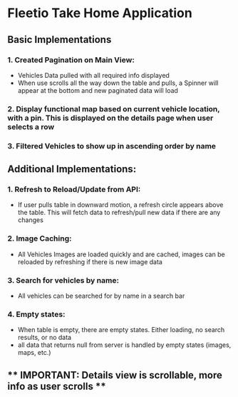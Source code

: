 # Fleetio Take Home Application

## Basic Implementations

### 1. Created Pagination on Main View:
- Vehicles Data pulled with all required info displayed 
- When use scrolls all the way down the table and pulls, a Spinner will appear at the bottom and new paginated data will load

### 2. Display functional map based on current vehicle location, with a pin. This is displayed on the details page when user selects a row

### 3. Filtered Vehicles to show up in ascending order by name


## Additional Implementations:

### 1. Refresh to Reload/Update from API:
- If user pulls table in downward motion, a refresh circle appears above the table. This will fetch data to refresh/pull new data if there are any changes

### 2. Image Caching:
- All Vehicles Images are loaded quickly and are cached, images can be reloaded by refreshing if there is new image data

### 3. Search for vehicles by name:
- All vehicles can be searched for by name in a search bar

### 4. Empty states:
- When table is empty, there are empty states. Either loading, no search results, or no data
- all data that returns null from server is handled by empty states (images, maps, etc.)

## ** IMPORTANT: Details view is scrollable, more info as user scrolls **
